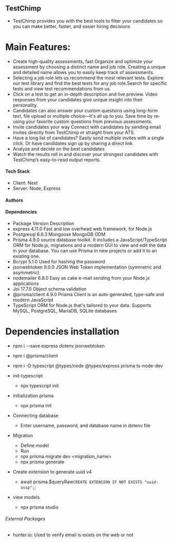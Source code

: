 
## TestChimp

* TestChimp provides you with the best tools to filter your candidates so you can make better, faster, and easier hiring decisions

# Main Features:

- Create high-quality assessments, fast
  Organize and optimize your assessment by choosing a distinct name and job role.
  Creating a unique and detailed name allows you to easily keep track of assessments.
- Selecting a job role lets us recommend the most relevant tests. Explore our test library and find the best tests for any job role.Search for specific tests and view test recommendations from us.
- Click on a test to get an in-depth description and live preview. Video responses from your candidates give unique insight into their personality.
- Candidates can also answer your custom questions using long-form text, file upload or multiple choice—it's all up to you. Save time by re-using your favorite custom questions from previous assessments.
- Invite candidates your way
  Connect with candidates by sending email invites directly from TestChimp or straight from your ATS.
- Have a long list of candidates? Easily send multiple invites with a single click. Or have candidates sign up by sharing a direct link
- Analyze and decide on the best candidates
- Watch the results roll in and discover your strongest candidates with TestChimp’s easy-to-read output reports.

#### Tech Stack

* Client: Next
* Server: Node, Express

#### Authors


#### Dependencies
- Package Version Description
- express 4.11.0 Fast and low overhead web framework, for Node.js
- Postgresql 6.8.3 Mongoose MongoDB ODM
- Prisma 4.9.0 source database toolkit. It includes a JavaScript/TypeScript ORM for Node.js, migrations and a modern GUI to view and edit the data in your database. You can use Prisma in new projects or add it to an existing one.
- Bcrypt 5.1.0 Used for hashing the password
- jsonwebtoken 9.0.0 JSON Web Token implementation (symmetric and asymmetric)
- nodemailer 6.8.0 Easy as cake e-mail sending from your Node.js applications
- Joi 17.7.0 Object schema validation
- @prisma/client 4.9.0 Prisma Client is an auto-generated, type-safe and modern JavaScript
- TypeScript ORM for Node.js that's tailored to your data. Supports MySQL, PostgreSQL, MariaDB, SQLite databases

# Dependencies installation

* npm i --save express dotenv jsonwebtoken
* npm i @prisma/client
* npm i -D typescript @types/node @types/express prisma ts-node-dev

* init-typescript
  - npx typescript init

* initialization prisma
  - npx prisma init

* Connecting database
  - Enter username, password, and database name in dotenv file

* Migration
  - Define model
  - Run
  - npx prisma migrate dev <migration_name>
  - npx prisma generate

* Create extension to generate uuid v4
  - await prisma.$queryRaw`CREATE EXTENSION IF NOT EXISTS "uuid-ossp";`;

* view models
  - npx prisma studio

###### External Packages
* hunter.io: Used to verify email is exists on the web or not
